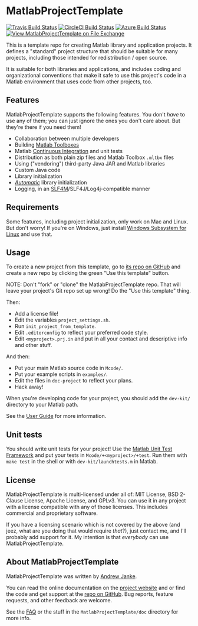 # MatlabProjectTemplate

[![Travis Build Status](https://travis-ci.com/janklab/MatlabProjectTemplate.svg?branch=main)](https://travis-ci.com/github/janklab/MatlabProjectTemplate)  [![CircleCI Build Status](https://circleci.com/gh/janklab/MatlabProjectTemplate.svg?style=shield)](https://circleci.com/gh/janklab/MatlabProjectTemplate) [![Azure Build Status](https://dev.azure.com/janklab/MatlabProjectTemplate/_apis/build/status/janklab.MatlabProjectTemplate?branchName=main)](https://dev.azure.com/janklab/MatlabProjectTemplate/_build/latest?definitionId=1&branchName=main) [![View MatlabProjectTemplate on File Exchange](https://www.mathworks.com/matlabcentral/images/matlab-file-exchange.svg)](https://www.mathworks.com/matlabcentral/fileexchange/85840-matlabprojecttemplate)

This is a template repo for creating Matlab library and application projects. It defines a "standard" project structure that should be suitable for many projects, including those intended for redistribution / open source.

It is suitable for both libraries and applications, and includes coding and organizational conventions that make it safe to use this project's code in a Matlab environment that uses code from other projects, too.

## Features

MatlabProjectTemplate supports the following features. You don't _have_ to use any of them; you can just ignore the ones you don't care about. But they're there if you need them!

* Collaboration between multiple developers
* Building [Matlab Toolboxes](https://www.mathworks.com/help/matlab/matlab_prog/create-and-share-custom-matlab-toolboxes.html)
* Matlab [Continuous Integration](https://www.mathworks.com/solutions/continuous-integration.html) and unit tests
* Distribution as both plain zip files and Matlab Toolbox `.mltbx` files
* Using ("vendoring") third-party Java JAR and Matlab libraries
* Custom Java code
* Library initialization
* [_Automatic_](https://matlabprojecttemplate.janklab.net/AutoInitialization.html) library initialization
* Logging, in an [SLF4M](https://github.com/janklab/SLF4M)/SLF4J/Log4j-compatible manner

## Requirements

Some features, including project initialization, only work on Mac and Linux. But don't worry! If you're on Windows, just install [Windows Subsystem for Linux](https://docs.microsoft.com/en-us/windows/wsl/install-win10) and use that.

## Usage

To create a new project from this template, go to [its repo on GitHub](https://github.com/janklab/MatlabProjectTemplate) and create a new repo by clicking the green "Use this template" button.

NOTE: Don't "fork" or "clone" the MatlabProjectTemplate repo. That will leave your project's Git repo set up wrong! Do the "Use this template" thing.

Then:

* Add a license file!
* Edit the variables `project_settings.sh`.
* Run `init_project_from_template`.
* Edit `.editorconfig` to reflect your preferred code style.
* Edit `<myproject>.prj.in` and put in all your contact and descriptive info and other stuff.

And then:

* Put your main Matlab source code in `Mcode/`.
* Put your example scripts in `examples/`.
* Edit the files in `doc-project` to reflect your plans.
* Hack away!

When you're developing code for your project, you should add the `dev-kit/` directory to your Matlab path.

See the [User Guide](https://matlabprojecttemplate.janklab.net/UserGuide.html) for more information.

## Unit tests

You should write unit tests for your project! Use the [Matlab Unit Test Framework](https://www.mathworks.com/help/matlab/matlab-unit-test-framework.html) and put your tests in `Mcode/+<myproject>/+test`. Run them with `make test` in the shell or with `dev-kit/launchtests.m` in Matlab.

## License

MatlabProjectTemplate is multi-licensed under all of: MIT License, BSD 2-Clause License, Apache License, and GPLv3. You can use it in any project with a license compatible with any of those licenses. This includes commercial and proprietary software.

If you have a licensing scenario which is not covered by the above (and jeez, what are you doing that would require _that_?), just contact me, and I'll probably add support for it. My intention is that _everybody_ can use MatlabProjectTemplate.

## About MatlabProjectTemplate

MatlabProjectTemplate was written by [Andrew Janke](https://apjanke.net).

You can read the online documentation on the [project website](https://matlabprojecttemplate.janklab.net) and or find the code and get support at the [repo on GitHub](https://github.com/janklab/MatlabProjectTemplate). Bug reports, feature requests, and other feedback are welcome.

See the [FAQ](https://matlabprojecttemplate.janklab.net/FAQ.md) or the stuff in the `MatlabProjectTemplate/doc` directory for more info.
